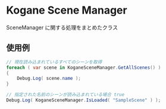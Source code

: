 # Kogane Scene Manager

SceneManager に関する処理をまとめたクラス

## 使用例

```csharp
// 現在読み込まれているすべてのシーンを取得
foreach ( var scene in KoganeSceneManager.GetAllScenes() )
{
    Debug.Log( scene.name );
}

// 指定された名前のシーンが読み込まれている場合 true
Debug.Log( KoganeSceneManager.IsLoaded( "SampleScene" ) );
```